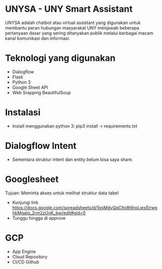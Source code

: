 # UNYSA - UNY Smart Assistant
UNYSA adalah chatbot atau virtual assistant yang digunakan untuk membantu peran hubungan masyarakat UNY menjawab beberapa pertanyaan dasar yang sering ditanyakan publik melalui berbagai macam kanal komunikasi dan informasi.

# Teknologi yang digunakan
- Dialogflow
- Flask
- Python 3
- Google Sheet API
- Web Srapping BeautifulSoup

# Instalasi
- Install menggunakan python 3: pip3 install -r requirements.txt

# Dialogflow Intent
- Sementara struktur intent dan entity belum bisa saya share.

# Googlesheet
Tujuan: Meminta akses untuk melihat struktur data tabel
- Kunjungi link https://docs.google.com/spreadsheets/d/1gsMdyQqClto8t6rpLwxEirwghkMgalq_2rm2zUoK_bw/edit#gid=0
- Tunggu hingga di approve

# GCP
- App Engine
- Cloud Repository
- CI/CD Github